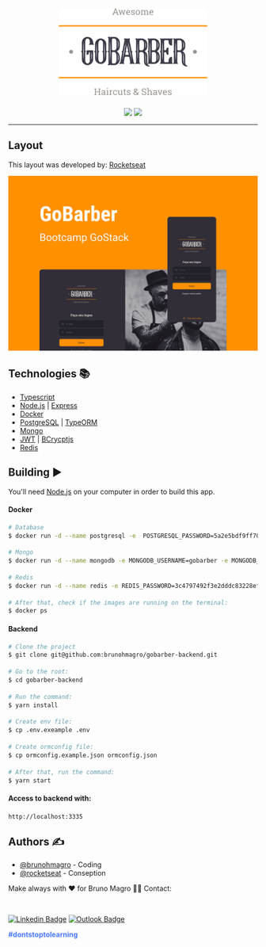 <h1 align="center">
  <img src="https://github.com/brunohmagro/gobarber-backend/blob/master/.github/images/logo.svg" width="300" title="GoBarber">

</h1>

<div align="center">

<img src="http://img.shields.io/static/v1?label=License&message=MIT&color=green&style=for-the-badge"/>
<img src="http://img.shields.io/static/v1?label=STATUS&message=CONCLUDED&color=blue&style=for-the-badge"/>

</div>

---

## Layout

This layout was developed by: [Rocketseat](https://github.com/Rocketseat)

  <div align="center">

  <img src="https://github.com/brunohmagro/gobarber-backend/blob/master/.github/images/capa.png" title="Layout">

</div>

## Technologies :books:

- [Typescript](https://www.typescriptlang.org/)
- [Node.js](https://nodejs.org/en/) | [Express](https://expressjs.com/pt-br/)
- [Docker](https://www.docker.com/)
- [PostgreSQL](https://www.postgresql.org/) | [TypeORM](https://typeorm.io/)
- [Mongo](https://www.mongodb.com/cloud/atlas/lp/try2?utm_content=controlhterms&utm_source=google&utm_campaign=gs_americas_brazil_search_core_brand_atlas_desktop&utm_term=mongodb&utm_medium=cpc_paid_search&utm_ad=e&utm_ad_campaign_id=12212624308&adgroup=115749706023&gclid=Cj0KCQiA-K2MBhC-ARIsAMtLKRs6wtI-iDIiysx6yaKwCuorIlo5i1JspKYroZ9ejRucwi81Im8LSH4aAnpGEALw_wcB)
- [JWT](https://jwt.io/) | [BCrycptjs](https://github.com/dcodeIO/bcrypt.js#readme)
- [Redis](https://redis.io/)

## Building :arrow_forward:

You'll need [Node.js](https://nodejs.org) on your computer in order to build this app.

#### Docker

```bash
# Database
$ docker run -d --name postgresql -e  POSTGRESQL_PASSWORD=5a2e5bdf9ff70b9ad5ad017af330f5a4 -e POSTGRESQL_USERNAME=postgres -e POSTGRESQL_DATABASE=gobarber -p 35432:5432 bitnami/postgresql:latest

# Mongo
$ docker run -d --name mongodb -e MONGODB_USERNAME=gobarber -e MONGODB_PASSWORD=4322a1c28eba323b9471600096c43c43 -e MONGODB_DATABASE=gobarber -p 47017:27017  bitnami/mongodb:latest

# Redis
$ docker run -d --name redis -e REDIS_PASSWORD=3c4797492f3e2dddc83228efdd60593d -p 55379:6379 bitnami/redis:latest

# After that, check if the images are running on the terminal:
$ docker ps
```

#### Backend

```bash
# Clone the project
$ git clone git@github.com:brunohmagro/gobarber-backend.git

# Go to the root:
$ cd gobarber-backend

# Run the command:
$ yarn install

# Create env file:
$ cp .env.exeample .env

# Create ormconfig file:
$ cp ormconfig.example.json ormconfig.json

# After that, run the command:
$ yarn start
```

#### Access to backend with:

``http://localhost:3335``

## Authors ✍️

- [@brunohmagro](https://github.com/brunohmagro) - Coding
- [@rocketseat](https://github.com/rocketseat) - Conseption

Make always with ❤️ for Bruno Magro 👋🏽 Contact:

<br>

[![Linkedin Badge](https://img.shields.io/badge/-Bruno%20Magro-000657?style=flat-square&logo=Linkedin&logoColor=white&link=https://www.linkedin.com/in/brunohmagro/)](https://www.linkedin.com/in/brunohmagro/)
[![Outlook Badge](https://img.shields.io/badge/-brunohmagro@hotmail.com-000657?style=flat-square&logo=microsoft-outlook&logoColor=white&link=mailto:brunohmagro@hotmail.com)](mailto:brunohmagro@hotmail.com)

<p style="color: #4978FF;"><b>#dontstoptolearning</b></p>
